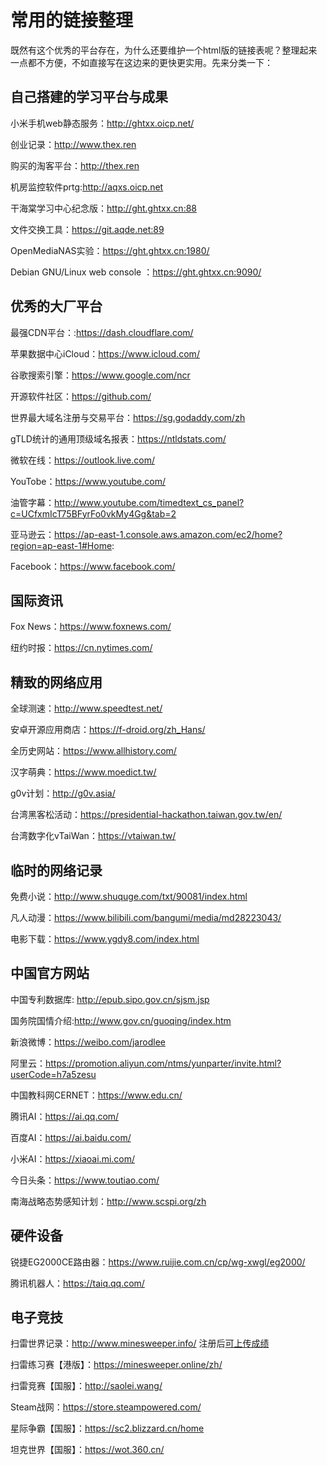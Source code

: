 # 常用的链接整理

既然有这个优秀的平台存在，为什么还要维护一个html版的链接表呢？整理起来一点都不方便，不如直接写在这边来的更快更实用。先来分类一下：

## 自己搭建的学习平台与成果

小米手机web静态服务：http://ghtxx.oicp.net/

创业记录：http://www.thex.ren

购买的淘客平台：http://thex.ren

机房监控软件prtg:http://aqxs.oicp.net

干海棠学习中心纪念版：http://ght.ghtxx.cn:88

文件交换工具：https://git.aqde.net:89

OpenMediaNAS实验：https://ght.ghtxx.cn:1980/

Debian GNU/Linux web console ：https://ght.ghtxx.cn:9090/

## 优秀的大厂平台

最强CDN平台：:https://dash.cloudflare.com/ 

苹果数据中心iCloud：https://www.icloud.com/

谷歌搜索引擎：https://www.google.com/ncr

开源软件社区：https://github.com/

世界最大域名注册与交易平台：https://sg.godaddy.com/zh

gTLD统计的通用顶级域名报表：https://ntldstats.com/

微软在线：https://outlook.live.com/

YouTobe：https://www.youtube.com/

油管字幕：http://www.youtube.com/timedtext_cs_panel?c=UCfxmIcT75BFyrFo0vkMy4Gg&tab=2

亚马逊云：https://ap-east-1.console.aws.amazon.com/ec2/home?region=ap-east-1#Home:

Facebook：https://www.facebook.com/

## 国际资讯

Fox News：https://www.foxnews.com/

纽约时报：https://cn.nytimes.com/

## 精致的网络应用

全球测速：http://www.speedtest.net/

安卓开源应用商店：https://f-droid.org/zh_Hans/

全历史网站：https://www.allhistory.com/

汉字萌典：https://www.moedict.tw/

g0v计划：http://g0v.asia/

台湾黑客松活动：https://presidential-hackathon.taiwan.gov.tw/en/

台湾数字化vTaiWan：https://vtaiwan.tw/

## 临时的网络记录

免费小说：http://www.shuquge.com/txt/90081/index.html

凡人动漫：https://www.bilibili.com/bangumi/media/md28223043/

电影下载：https://www.ygdy8.com/index.html

## 中国官方网站

中国专利数据库: http://epub.sipo.gov.cn/sjsm.jsp

国务院国情介绍:http://www.gov.cn/guoqing/index.htm

新浪微博：https://weibo.com/jarodlee

阿里云：https://promotion.aliyun.com/ntms/yunparter/invite.html?userCode=h7a5zesu

中国教科网CERNET：https://www.edu.cn/

腾讯AI：https://ai.qq.com/

百度AI：https://ai.baidu.com/

小米AI：https://xiaoai.mi.com/

今日头条：https://www.toutiao.com/

南海战略态势感知计划：http://www.scspi.org/zh

## 硬件设备

锐捷EG2000CE路由器：https://www.ruijie.com.cn/cp/wg-xwgl/eg2000/

腾讯机器人：https://taiq.qq.com/

## 电子竞技
扫雷世界记录：http://www.minesweeper.info/ 注册后[可上传成绩](http://www.minesweeper.info/members/control.php)

扫雷练习赛【港版】：https://minesweeper.online/zh/

扫雷竞赛【国服】：http://saolei.wang/

Steam战网：https://store.steampowered.com/

星际争霸【国服】：https://sc2.blizzard.cn/home

坦克世界【国服】：https://wot.360.cn/
